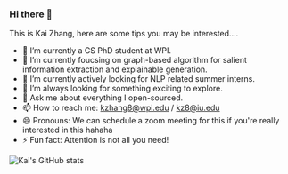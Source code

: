 ### Hi there 👋

This is Kai Zhang, here are some tips you may be interested....

- 🔭 I’m currently a CS PhD student at WPI.
- 🌱 I’m currently foucsing on graph-based algorithm for salient information extraction and explainable generation.
- 👯 I’m currently actively looking for NLP related summer interns.
- 🤔 I’m always looking for something exciting to explore.
- 💬 Ask me about everything I open-sourced.
- 📫 How to reach me: kzhang8@wpi.edu / kz8@iu.edu
- 😄 Pronouns: We can schedule a zoom meeting for this if you're really interested in this hahaha
- ⚡ Fun fact: Attention is not all you need!

![Kai's GitHub stats](https://github-readme-stats.vercel.app/api?username=MatthewKKai&show_icons=true&theme=radical)

<!--
**MatthewKKai/MatthewKKai** is a ✨ _special_ ✨ repository because its `README.md` (this file) appears on your GitHub profile.
